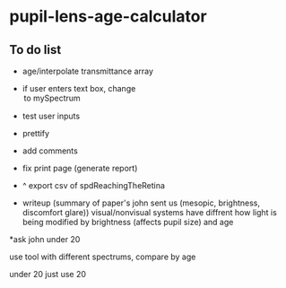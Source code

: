 # pupil-lens-age-calculator
## To do list
* age/interpolate transmittance array
* if user enters text box, change <option> to mySpectrum
* test user inputs
* prettify

* add comments

* fix print page (generate report)
* ^ export csv of spdReachingTheRetina

* writeup (summary of paper's john sent us (mesopic, brightness, discomfort glare)) visual/nonvisual systems have diffrent
how light is being modified by brightness (affects pupil size) and age

*ask john under 20

use tool with different spectrums, compare by age

under 20 just use 20